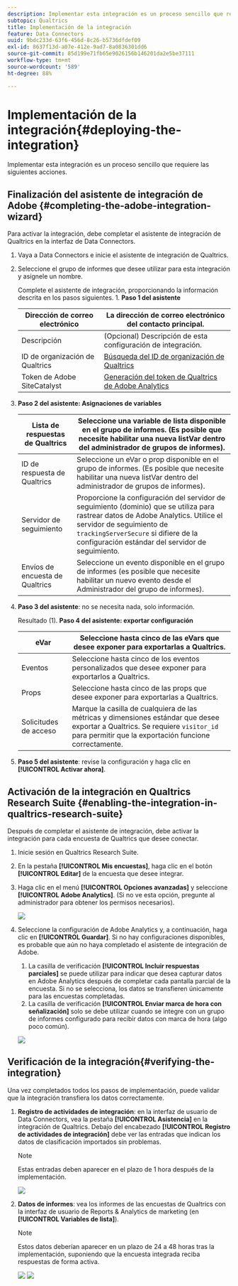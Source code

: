 ```yaml
---
description: Implementar esta integración es un proceso sencillo que requiere las siguientes acciones.
subtopic: Qualtrics
title: Implementación de la integración
feature: Data Connectors
uuid: 9bdc233d-63f6-456d-8c26-b5736dfdef09
exl-id: 8637f13d-a07e-412e-9ad7-8a0836301dd6
source-git-commit: 85d199e71fb65e9026156b146201da2e5be37111
workflow-type: tm+mt
source-wordcount: '589'
ht-degree: 88%

---
```


# Implementación de la integración{#deploying-the-integration}

Implementar esta integración es un proceso sencillo que requiere las siguientes acciones.

## Finalización del asistente de integración de Adobe {#completing-the-adobe-integration-wizard}

Para activar la integración, debe completar el asistente de integración de Qualtrics en la interfaz de Data Connectors.

1. Vaya a Data Connectors e inicie el asistente de integración de Qualtrics.
1. Seleccione el grupo de informes que desee utilizar para esta integración y asígnele un nombre.

   Complete el asistente de integración, proporcionando la información descrita en los pasos siguientes. 1. **Paso 1 del asistente**

   | Dirección de correo electrónico | La dirección de correo electrónico del contacto principal. |
   |---|---|
   | Descripción | (Opcional) Descripción de esta configuración de integración. |
   | ID de organización de Qualtrics | [Búsqueda del ID de organización de Qualtrics](../qualtrics-overview/qualtrics-org-id.md) |
   | Token de Adobe SiteCatalyst | [Generación del token de Qualtrics de Adobe Analytics](../qualtrics-overview/qualtrics-token.md) |

1. **Paso 2 del asistente: Asignaciones de variables**

   | Lista de respuestas de Qualtrics | Seleccione una variable de lista disponible en el grupo de informes. (Es posible que necesite habilitar una nueva listVar dentro del administrador de grupos de informes).   |
   |---|---|
   | ID de respuesta de Qualtrics | Seleccione un eVar o prop disponible en el grupo de informes. (Es posible que necesite habilitar una nueva listVar dentro del administrador de grupos de informes).   |
   | Servidor de seguimiento | Proporcione la configuración del servidor de seguimiento (dominio) que se utiliza para rastrear datos de Adobe Analytics. Utilice el servidor de seguimiento de `trackingServerSecure` si difiere de la configuración estándar del servidor de seguimiento. |
   | Envíos de encuesta de Qualtrics | Seleccione un evento disponible en el grupo de informes (es posible que necesite habilitar un nuevo evento desde el Administrador del grupo de informes). |

1. **Paso 3 del asistente**: no se necesita nada, solo información.

   Resultado (1). **Paso 4 del asistente: exportar configuración**

   | eVar | Seleccione hasta cinco de las eVars que desee exponer para exportarlas a Qualtrics. |
   |---|---|
   | Eventos | Seleccione hasta cinco de los eventos personalizados que desee exponer para exportarlos a Qualtrics. |
   | Props | Seleccione hasta cinco de las props que desee exponer para exportarlas a Qualtrics. |
   | Solicitudes de acceso | Marque la casilla de cualquiera de las métricas y dimensiones estándar que desee exportar a Qualtrics. Se requiere `visitor_id` para permitir que la exportación funcione correctamente. |

1. **Paso 5 del asistente**: revise la configuración y haga clic en **[!UICONTROL Activar ahora]**.

## Activación de la integración en Qualtrics Research Suite {#enabling-the-integration-in-qualtrics-research-suite}

Después de completar el asistente de integración, debe activar la integración para cada encuesta de Qualtrics que desee conectar.

1. Inicie sesión en Qualtrics Research Suite.
1. En la pestaña **[!UICONTROL Mis encuestas]**, haga clic en el botón **[!UICONTROL Editar]** de la encuesta que desee integrar.
1. Haga clic en el menú **[!UICONTROL Opciones avanzadas]** y seleccione **[!UICONTROL Adobe Analytics]**. (Si no ve esta opción, pregunte al administrador para obtener los permisos necesarios).

   ![](assets/advanced_options.png)

1. Seleccione la configuración de Adobe Analytics y, a continuación, haga clic en **[!UICONTROL Guardar]**. Si no hay configuraciones disponibles, es probable que aún no haya completado el asistente de integración de Adobe.
   1. La casilla de verificación **[!UICONTROL Incluir respuestas parciales]** se puede utilizar para indicar que desea capturar datos en Adobe Analytics después de completar cada pantalla parcial de la encuesta. Si no se selecciona, los datos se transfieren únicamente para las encuestas completadas.
   1. La casilla de verificación **[!UICONTROL Enviar marca de hora con señalización]** solo se debe utilizar cuando se integre con un grupo de informes configurado para recibir datos con marca de hora (algo poco común).

   ![](assets/integration_config.png)

## Verificación de la integración{#verifying-the-integration}

Una vez completados todos los pasos de implementación, puede validar que la integración transfiera los datos correctamente.

1. **Registro de actividades de integración**: en la interfaz de usuario de Data Connectors, vea la pestaña **[!UICONTROL Asistencia]** en la integración de Qualtrics. Debajo del encabezado **[!UICONTROL Registro de actividades de integración]** debe ver las entradas que indican los datos de clasificación importados sin problemas.

   >[!NOTE]
   >
   >Estas entradas deben aparecer en el plazo de 1 hora después de la implementación.

   ![](assets/verify-1.png)

1. **Datos de informes**: vea los informes de las encuestas de Qualtrics con la interfaz de usuario de Reports &amp; Analytics de marketing (en **[!UICONTROL Variables de lista]**).

   >[!NOTE]
   >
   >Estos datos deberían aparecer en un plazo de 24 a 48 horas tras la implementación, suponiendo que la encuesta integrada reciba respuestas de forma activa.

   ![](assets/verify-2.png) ![](assets/verify-3.png)
